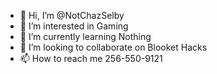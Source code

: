 - 👋 Hi, I’m @NotChazSelby
- 👀 I’m interested in Gaming
- 🌱 I’m currently learning Nothing
- 💞️ I’m looking to collaborate on Blooket Hacks
- 📫 How to reach me 256-550-9121

<!---
NotChazSelby/NotChazSelby is a ✨ special ✨ repository because its `README.md` (this file) appears on your GitHub profile.
You can click the Preview link to take a look at your changes.
--->
